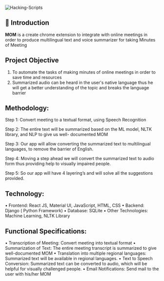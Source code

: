![Hacking-Scripts](https://socialify.git.ci/Tejas1510/Hacking-Scripts/image?description=1&descriptionEditable=Hacking%20Scripts%20contains%20amazing%20and%20awesome%20scripts%20written%20in%20Python%2C%20JavaScript%2C%20Java%2C%20Nodejs%2C%20and%20more.&forks=1&issues=1&language=1&owner=1&pulls=1&stargazers=1&theme=Light)
 
## 📌 Introduction

<b>MOM</b> is a create chrome extension to integrate with online meetings in order to produce multilingual text and voice summarizer for taking Minutes of Meeting

## Project Objective

1. To automate the tasks of making minutes of online meetings in order to save time and resources
2. Summarized audio can be heard in the user's native language thus he will get a better understanding of
the topic and breaks the language barrier

## Methodology:

Step 1: Convert meeting to a textual format, using Speech Recognition

Step 2: The entire text will be summarized based on the ML model, NLTK library, and NLP to give us well-
documented MOM

Step 3: Our app will allow converting the summarized text to multilingual languages, to remove the barrier of
English.

Step 4: Moving a step ahead we will convert the summarized text to audio form thus providing help to visually
impaired people.

Step 5: So our app will have 4 layering’s and will solve all the suggestions provided.

## Technology:

• Frontend: React JS, Material UI, JavaScript, HTML, CSS
• Backend: Django ( Python Framework)
• Database: SQLite
• Other Technologies: Machine Learning, NLTK Library

## Functional Specifications:

• Transcription of Meeting: Convert meeting into textual format
• Summarization of Text: The entire meeting transcript is summarized to give well-documented MOM
• Translation into multiple regional languages: Summarized text will be available in regional languages.
• Text to Speech Conversion: Summarized text can be converted to audio, which will be helpful for
visually challenged people.
• Email Notifications: Send mail to the user with his/her MOM
